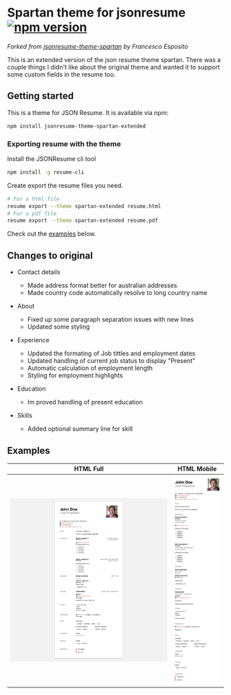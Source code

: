 # Spartan theme for jsonresume [![npm version](https://badge.fury.io/js/jsonresume-theme-spartan-extended.svg)](https://badge.fury.io/js/jsonresume-theme-spartan-extended)

_Forked from [jsonresume-theme-spartan](https://www.npmjs.com/package/jsonresume-theme-spartan) by Francesco Esposito_

This is an extended version of the json resume theme spartan. There was a couple things I didn't like about the original theme and wanted it to support some custom fields in the resume too.

## Getting started

This is a theme for JSON Resume. It is available via npm:

```BASH
npm install jsonresume-theme-spartan-extended
```

### Exporting resume with the theme

Install the JSONResume cli tool

```BASH
npm install -g resume-cli
```

Create export the resume files you need.

```BASH
# For a html file
resume export --theme spartan-extended resume.html
# For a pdf file
resume export --theme spartan-extended resume.pdf
```

Check out the [examples](#Examples) below.

## Changes to original

- Contact details

  - Made address format better for australian addresses
  - Made country code automatically resolve to long country name

- About

  - Fixed up some paragraph separation issues with new lines
  - Updated some styling

- Experience

  - Updated the formating of Job tittles and employment dates
  - Updated handling of current job status to display "Present"
  - Automatic calculation of employment length
  - Styling for employment highlights

- Education

  - Im proved handling of present education

- Skills

  - Added optional summary line for skill

## Examples

|                       HTML Full                       |                     HTML Mobile                     |
| :---------------------------------------------------: | :-------------------------------------------------: |
| ![html example desktop](./images/example-desktop.png) | ![html example mobile](./images/example-mobile.png) |
